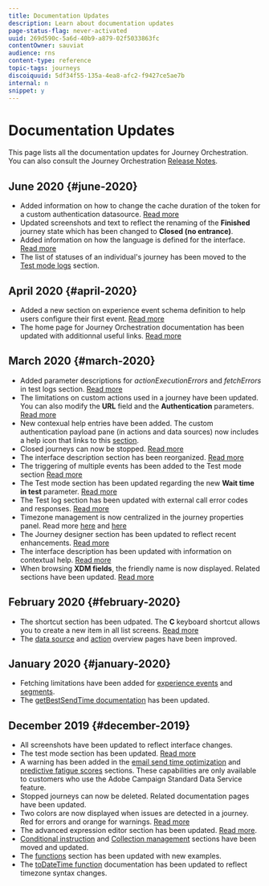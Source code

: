 ```yaml
---
title: Documentation Updates
description: Learn about documentation updates
page-status-flag: never-activated
uuid: 269d590c-5a6d-40b9-a879-02f5033863fc
contentOwner: sauviat
audience: rns
content-type: reference
topic-tags: journeys
discoiquuid: 5df34f55-135a-4ea8-afc2-f9427ce5ae7b
internal: n
snippet: y
---
```


# Documentation Updates

This page lists all the documentation updates for Journey Orchestration.
You can also consult the Journey Orchestration [Release Notes](../release-notes/release-notes.md).

## June 2020 {#june-2020}

* Added information on how to change the cache duration of the token for a custom authentication datasource. [Read more](../datasource/external-data-sources.md#section_wjp_nl5_nhb)
* Updated screenshots and text to reflect the renaming of the **Finished** journey state which has been changed to **Closed (no entrance)**.
* Added information on how the language is defined for the interface. [Read more](../about/user-interface.md)
* The list of statuses of an individual's journey has been moved to the [Test mode logs](../building-journeys/testing-the-journey.md#viewing_logs) section. 

## April 2020 {#april-2020}

* Added a new section on experience event schema definition to help users configure their first event. [Read more](../event/experience-event-schema.md)
* The home page for Journey Orchestration documentation has been updated with additionnal useful links. [Read more](../../journey-orchestration-home.md)

## March 2020 {#march-2020}

* Added parameter descriptions for _actionExecutionErrors_ and _fetchErrors_ in test logs section. [Read more](../building-journeys/testing-the-journey.md#viewing_logs)
* The limitations on custom actions used in a journey have been updated. You can also modify the **URL** field and the **Authentication** parameters. [Read more](../action/about-custom-action-configuration.md)
* New contexual help entries have been added. The custom authentication payload pane (in actions and data sources) now includes a help icon that links to this [section](../datasource/external-data-sources.md#section_wjp_nl5_nhb). 
* Closed journeys can now be stopped. [Read more](../building-journeys/using-the-journey-designer.md)
* The interface description section has been reorganized. [Read more](../about/user-interface.md)
* The triggering of multiple events has been added to the Test mode section [Read more](../building-journeys/testing-the-journey.md#firing_events)
* The Test mode section has been updated regarding the new **Wait time in test** parameter. [Read more](../building-journeys/testing-the-journey.md)
* The Test log section has been updated with external call error codes and responses. [Read more](../building-journeys/testing-the-journey.md#viewing_logs)
* Timezone management is now centralized in the journey properties panel. Read more [here](../building-journeys/changing-properties.md#timezone) and [here](../building-journeys/timezone-management.md)
* The Journey designer section has been updated to reflect recent enhancements. [Read more](../building-journeys/using-the-journey-designer.md)
* The interface description has been updated with information on contextual help. [Read more](../about/user-interface.md#section_ksq_zr1_ffb)
* When browsing **XDM fields**, the friendly name is now displayed. Related sections have been updated. [Read more](../about/user-interface.md#friendly-names-display)

## February 2020 {#february-2020}

* The shortcut section has been udpated. The **C** keyboard shortcut allows you to create a new item in all list screens. [Read more](../about/user-interface.md#section_ksq_zr1_ffb)
* The [data source](../datasource/about-data-sources.md) and [action](../action/action.md) overview pages have been improved.

## January 2020 {#january-2020}

* Fetching limitations have been added for [experience events](../datasource/adobe-experience-platform-data-source.md) and [segments](../functions/functioninsegment.md).
* The [getBestSendTime documentation](../functions/functiongetbestsendtime.md) has been updated.

## December 2019 {#december-2019}

* All screenshots have been updated to reflect interface changes.
* The test mode section has been updated. [Read more](../building-journeys/testing-the-journey.md)
* A warning has been added in the [email send time optimization](../building-journeys/wait-activity.md) and [predictive fatigue scores](../usecase/leveraging-fatigue-scores.md) sections. These capabilities are only available to customers who use the Adobe Campaign Standard Data Service feature.
* Stopped journeys can now be deleted. Related documentation pages have been updated.
* Two colors are now displayed when issues are detected in a journey. Red for errors and orange for warnings. [Read more](../about/troubleshooting.md)
* The advanced expression editor section has been updated. [Read more](../expression/expressionadvanced.md).
* [Conditional instruction](../expression/conditional-instruction.md) and [Collection management](../expression/collection-management-functions.md) sections have been moved and updated.
* The [functions](../expression/functions.md) section has been updated with new examples.
* The [toDateTime function](../functions/functiontodatetime.md) documentation has been updated to reflect timezone syntax changes.
